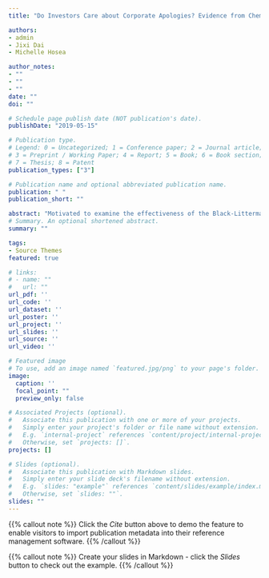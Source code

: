 ```yaml
---
title: "Do Investors Care about Corporate Apologies? Evidence from Chemical Disasters"

authors:
- admin
- Jixi Dai
- Michelle Hosea

author_notes:
- ""
- ""
- ""
date: ""
doi: ""

# Schedule page publish date (NOT publication's date).
publishDate: "2019-05-15"

# Publication type.
# Legend: 0 = Uncategorized; 1 = Conference paper; 2 = Journal article;
# 3 = Preprint / Working Paper; 4 = Report; 5 = Book; 6 = Book section;
# 7 = Thesis; 8 = Patent
publication_types: ["3"]

# Publication name and optional abbreviated publication name.
publication: " "
publication_short: ""

abstract: "Motivated to examine the effectiveness of the Black-Litterman model and find a more practical model for portfolio optimization, we extend our previous paper on the comparison of three risk measures: variance, expected shortfall and factor model covariance. We collected investors' views from analysts' reports and incorporated them into the market views to obtain our posterior returns and conducted the Markowitz portfolio optimization with the risk measures. By tuning the constraints and parameters over the period of 2010 to 2014, we showed that the implementation of the BL model helps enhance the portfolio performance and the outperformance is consistent throughout all of the three risk measures for 2014-2018. Therefore, our paper makes a contribution by providing a quantitative approach of obtaining investor's views. We found an empirical evidence of the effectiveness of the Black-Litterman model, which advocates for the application of the Black-Litterman model for portfolio management in the financial industry."
# Summary. An optional shortened abstract.
summary: ""

tags:
- Source Themes
featured: true

# links:
# - name: ""
#   url: ""
url_pdf: ''
url_code: ''
url_dataset: ''
url_poster: ''
url_project: ''
url_slides: ''
url_source: ''
url_video: ''

# Featured image
# To use, add an image named `featured.jpg/png` to your page's folder. 
image:
  caption: ''
  focal_point: ""
  preview_only: false

# Associated Projects (optional).
#   Associate this publication with one or more of your projects.
#   Simply enter your project's folder or file name without extension.
#   E.g. `internal-project` references `content/project/internal-project/index.md`.
#   Otherwise, set `projects: []`.
projects: []

# Slides (optional).
#   Associate this publication with Markdown slides.
#   Simply enter your slide deck's filename without extension.
#   E.g. `slides: "example"` references `content/slides/example/index.md`.
#   Otherwise, set `slides: ""`.
slides: ""
---
```


{{% callout note %}}
Click the *Cite* button above to demo the feature to enable visitors to import publication metadata into their reference management software.
{{% /callout %}}

{{% callout note %}}
Create your slides in Markdown - click the *Slides* button to check out the example.
{{% /callout %}}
